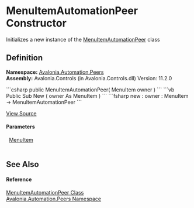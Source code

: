 # MenuItemAutomationPeer Constructor


Initializes a new instance of the <a href="T_Avalonia_Automation_Peers_MenuItemAutomationPeer">MenuItemAutomationPeer</a> class



## Definition
**Namespace:** <a href="N_Avalonia_Automation_Peers">Avalonia.Automation.Peers</a>  
**Assembly:** Avalonia.Controls (in Avalonia.Controls.dll) Version: 11.2.0

<Tabs groupId="api-code-preview">
<TabItem value="csharp" label="C#">
```csharp
public MenuItemAutomationPeer(
	MenuItem owner
)
```
</TabItem>
<TabItem value="vb" label="VB">
```vb
Public Sub New ( 
	owner As MenuItem
)
```
</TabItem>
<TabItem value="fsharp" label="F#">
```fsharp
new : 
        owner : MenuItem -> MenuItemAutomationPeer
```
</TabItem>
</Tabs>



<a href="https://github.com/AvaloniaUI/Avalonia/tree/master/src/Avalonia.Controls/Automation/Peers/MenuItemAutomationPeer.cs#L9" title="View the source code">View Source</a>



#### Parameters
<dl><dt>  <a href="T_Avalonia_Controls_MenuItem">MenuItem</a></dt><dd> </dd></dl>

## See Also


#### Reference
<a href="T_Avalonia_Automation_Peers_MenuItemAutomationPeer">MenuItemAutomationPeer Class</a>  
<a href="N_Avalonia_Automation_Peers">Avalonia.Automation.Peers Namespace</a>  

